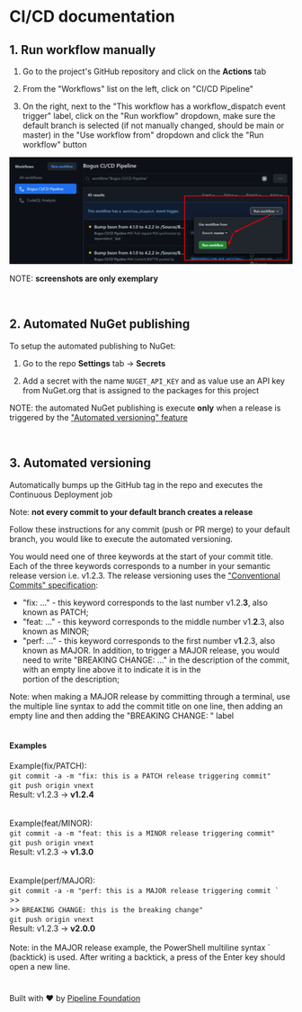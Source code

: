 # CI/CD documentation

## 1. Run workflow manually

1. Go to the project's GitHub repository and click on the **Actions** tab

2. From the "Workflows" list on the left, click on "CI/CD Pipeline"

3. On the right, next to the "This workflow has a workflow_dispatch event trigger" label, click on the "Run workflow" dropdown, make sure the default branch is selected (if not manually changed, should be main or master) in the "Use workflow from" dropdown and click the "Run workflow" button

![Actions_workflow_dispatch](images/Actions_workflow_dispatch.png)

NOTE: **screenshots are only exemplary**

<br>

## 2. Automated NuGet publishing

To setup the automated publishing to NuGet:

1. Go to the repo **Settings** tab -> **Secrets**

2. Add a secret with the name `NUGET_API_KEY` and as value use an API key from NuGet.org that is assigned to the packages for this project

NOTE: the automated NuGet publishing is execute **only** when a release is triggered by the ["Automated versioning" feature](#3-automated-versioning)

<br>

## 3. Automated versioning

Automatically bumps up the GitHub tag in the repo and executes the Continuous Deployment job

Note: **not every commit to your default branch creates a release**

Follow these instructions for any commit (push or PR merge) to your default branch, you would like to execute the automated versioning.

You would need one of three keywords at the start of your commit title. Each of the three keywords corresponds to a number in your semantic release version i.e. v1.2.3. The release versioning uses the ["Conventional Commits" specification](https://www.conventionalcommits.org/en/v1.0.0/):

- "fix: ..." - this keyword corresponds to the last number v1.2.**3**, also known as PATCH;
- "feat: ..." - this keyword corresponds to the middle number v1.**2**.3, also known as MINOR;
- "perf: ..." - this keyword corresponds to the first number v**1**.2.3, also known as MAJOR. In addition, to trigger a MAJOR release, you would need to write "BREAKING CHANGE: ..." in the description of the commit, with an empty line above it to indicate it is in the <footer> portion of the description;

Note: when making a MAJOR release by committing through a terminal, use the multiple line syntax to add the commit title on one line, then adding an empty line and then adding the "BREAKING CHANGE: " label
<br><br>

#### Examples

Example(fix/PATCH): <br>
`git commit -a -m "fix: this is a PATCH release triggering commit"`
<br>
`git push origin vnext`
<br>
Result: v1.2.3 -> **v1.2.4**
<br>
<br>
<br>
Example(feat/MINOR): <br>
`git commit -a -m "feat: this is a MINOR release triggering commit"`
<br>
`git push origin vnext`
<br>
Result: v1.2.3 -> **v1.3.0**
<br>
<br>
<br>
Example(perf/MAJOR): <br>
`` git commit -a -m "perf: this is a MAJOR release triggering commit ` ``
<br>
&gt;&gt; <br>
&gt;&gt; `BREAKING CHANGE: this is the breaking change"`
<br>
`git push origin vnext`
<br>
Result: v1.2.3 -> **v2.0.0**
<br>
<br>
Note: in the MAJOR release example, the PowerShell multiline syntax ` (backtick) is used. After writing a backtick, a press of the Enter key should open a new line.

#

Built with ❤ by [Pipeline Foundation](https://pipeline.foundation)
